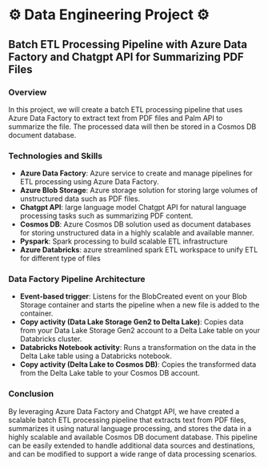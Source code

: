# ⚙️ Data Engineering Project ⚙️
## Batch ETL Processing Pipeline with Azure Data Factory and Chatgpt API for Summarizing PDF Files

### Overview

In this project, we will create a batch ETL processing pipeline that uses Azure Data Factory to extract text from PDF files and Palm API to summarize the file. The processed data will then be stored in a Cosmos DB document database.

### Technologies and Skills

- **Azure Data Factory**: Azure service to create and manage pipelines for ETL processing using Azure Data Factory.
- **Azure Blob Storage**: Azure storage solution for storing large volumes of unstructured data such as PDF files.
- **Chatgpt API**: large language model Chatgpt API for natural language processing tasks such as summarizing PDF content.
- **Cosmos DB**: Azure Cosmos DB solution used as document databases for storing unstructured data in a highly scalable and available manner.
- **Pyspark**: Spark processing to build scalable ETL infrastructure
- **Azure Databricks**: azure streamlined spark ETL workspace to unify ETL for different type of files


### Data Factory Pipeline Architecture

-  **Event-based trigger**: Listens for the BlobCreated event on your Blob Storage container and starts the pipeline when a new file is added to the container.
-  **Copy activity (Data Lake Storage Gen2 to Delta Lake)**: Copies data from your Data Lake Storage Gen2 account to a Delta Lake table on your Databricks cluster.
-  **Databricks Notebook activity**: Runs a transformation on the data in the Delta Lake table using a Databricks notebook.
-  **Copy activity (Delta Lake to Cosmos DB)**: Copies the transformed data from the Delta Lake table to your Cosmos DB account.


### Conclusion

By leveraging Azure Data Factory and Chatgpt API, we have created a scalable batch ETL processing pipeline that extracts text from PDF files, summarizes it using natural language processing, and stores the data in a highly scalable and available Cosmos DB document database. This pipeline can be easily extended to handle additional data sources and destinations, and can be modified to support a wide range of data processing scenarios.
